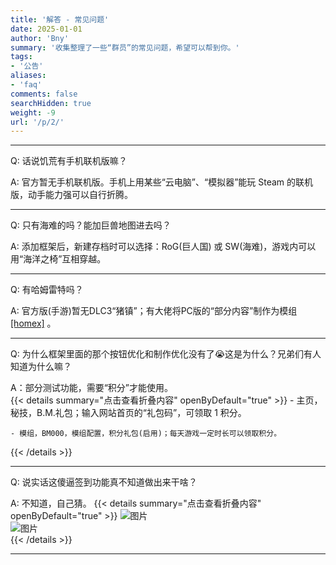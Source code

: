 ```yaml
---
title: '解答 - 常见问题'
date: 2025-01-01
author: 'Bny'
summary: '收集整理了一些“群员”的常见问题，希望可以帮到你。'
tags:
- '公告'
aliases:
- 'faq'
comments: false
searchHidden: true
weight: -9
url: '/p/2/'
---
```


---

Q: 话说饥荒有手机联机版嘛？  

A: 官方暂无手机联机版。手机上用某些“云电脑”、“模拟器”能玩 Steam 的联机版，动手能力强可以自行折腾。

---

Q: 只有海难的吗？能加巨兽地图进去吗？  

A: 添加框架后，新建存档时可以选择：RoG(巨人国) 或 SW(海难)，游戏内可以用“海洋之椅”互相穿越。

---

Q: 有哈姆雷特吗？  

A: 官方版(手游)暂无DLC3“猪镇”；有大佬将PC版的“部分内容”制作为模组 [[homex]](/p/home/) 。

---

Q: 为什么框架里面的那个按钮优化和制作优化没有了😭这是为什么？兄弟们有人知道为什么嘛？

A：部分测试功能，需要“积分”才能使用。  
{{< details summary="点击查看折叠内容" openByDefault="true" >}}
    - 主页，秘技，B.M.礼包；输入网站首页的“礼包码”，可领取 1 积分。  
    
    - 模组，BM000，模组配置，积分礼包(启用)；每天游戏一定时长可以领取积分。
{{< /details >}}


---

Q: 说实话这傻逼签到功能真不知道做出来干啥？

A: 不知道，自己猜。
{{< details summary="点击查看折叠内容" openByDefault="true" >}}
![图片](/img/Image_1755787680660.webp)  
![图片](/img/Image_1755746875311.webp)  
{{< /details >}}


---


















